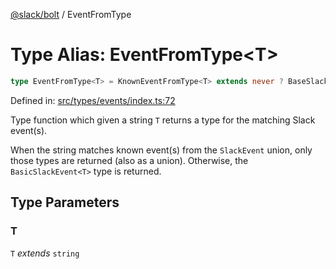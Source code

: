 [@slack/bolt](../index.md) / EventFromType

# Type Alias: EventFromType\<T\>

```ts
type EventFromType<T> = KnownEventFromType<T> extends never ? BaseSlackEvent<T> : KnownEventFromType<T>;
```

Defined in: [src/types/events/index.ts:72](https://github.com/slackapi/bolt-js/blob/main/src/types/events/index.ts#L72)

Type function which given a string `T` returns a type for the matching Slack event(s).

When the string matches known event(s) from the `SlackEvent` union, only those types are returned (also as a union).
Otherwise, the `BasicSlackEvent<T>` type is returned.

## Type Parameters

### T

`T` *extends* `string`

